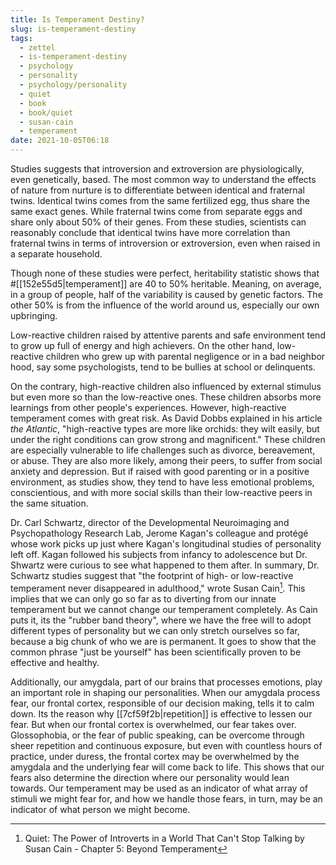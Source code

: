 ```yaml
---
title: Is Temperament Destiny?
slug: is-temperament-destiny
tags:
  - zettel
  - is-temperament-destiny
  - psychology
  - personality
  - psychology/personality
  - quiet
  - book
  - book/quiet
  - susan-cain
  - temperament
date: 2021-10-05T06:18
---
```



Studies suggests that introversion and extroversion are physiologically, even
genetically, based. The most common way to understand the effects of nature from
nurture is to differentiate between identical and fraternal twins. Identical
twins comes from the same fertilized egg, thus share the same exact genes. While
fraternal twins come from separate eggs and share only about 50% of their genes.
From these studies, scientists can reasonably conclude that identical twins have
more correlation than fraternal twins in terms of introversion or extroversion,
even when raised in a separate household.

Though none of these studies were perfect, heritability statistic shows that
#[[152e55d5|temperament]] are 40 to 50% heritable. Meaning, on average, in
a group of people, half of the variability is caused by genetic factors. The
other 50% is from the influence of the world around us, especially our own
upbringing.

Low-reactive children raised by attentive parents and safe environment tend to
grow up full of energy and high achievers. On the other hand, low-reactive
children who grew up with parental negligence or in a bad neighbor hood, say
some psychologists, tend to be bullies at school or delinquents.

On the contrary, high-reactive children also influenced by external stimulus but
even more so than the low-reactive ones. These children absorbs more learnings
from other people's experiences. However, high-reactive temperament comes with
great risk. As David Dobbs explained in his article _the Atlantic_,
"high-reactive types are more like orchids: they wilt easily, but under the
right conditions can grow strong and magnificent." These children are especially
vulnerable to life challenges such as divorce, bereavement, or abuse. They are
also more likely, among their peers, to suffer from social anxiety and
depression. But if raised with good parenting or in a positive environment, as
studies show, they tend to have less emotional problems, conscientious, and with
more social skills than their low-reactive peers in the same situation.

Dr. Carl Schwartz, director of the Developmental Neuroimaging and
Psychopathology Research Lab, Jerome Kagan's colleague and protégé whose work
picks up just where Kagan's longitudinal studies of personality left off. Kagan
followed his subjects from infancy to adolescence but Dr. Shwartz were curious
to see what happened to them after. In summary, Dr. Schwartz studies suggest
that "the footprint of high- or low-reactive temperament never disappeared in
adulthood," wrote Susan Cain[^1]. This implies that we can only go so far as to
diverting from our innate temperament but we cannot change our temperament
completely. As Cain puts it, its the "rubber band theory", where we have the
free will to adopt different types of personality but we can only stretch
ourselves so far, because a big chunk of who we are is permanent. It goes to
show that the common phrase "just be yourself" has been scientifically proven to
be effective and healthy.

Additionally, our amygdala, part of our brains that processes emotions, play an
important role in shaping our personalities. When our amygdala process fear, our
frontal cortex, responsible of our decision making, tells it to calm down. Its
the reason why [[7cf59f2b|repetition]] is effective to lessen our fear. But when
our frontal cortex is overwhelmed, our fear takes over. Glossophobia, or the
fear of public speaking, can be overcome through sheer repetition and continuous
exposure, but even with countless hours of practice, under duress, the frontal
cortex may be overwhelmed by the amygdala and the underlying fear will come back
to life. This shows that our fears also determine the direction where our
personality would lean towards. Our temperament may be used as an indicator of
what array of stimuli we might fear for, and how we handle those fears, in turn,
may be an indicator of what person we might become.


[^1]: Quiet: The Power of Introverts in a World That Can't Stop Talking by Susan Cain - Chapter 5: Beyond Temperament
